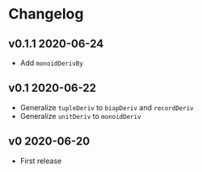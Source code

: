 Changelog
=========

v0.1.1 2020-06-24
-----------------
  - Add `monoidDerivBy`

v0.1   2020-06-22
-----------------
  - Generalize `tupleDeriv` to `biapDeriv` and `recordDeriv`
  - Generalize `unitDeriv` to `monoidDeriv`

v0     2020-06-20
-----------------
  - First release
